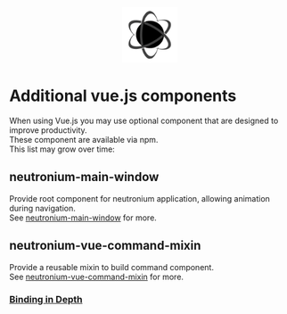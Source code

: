 <p align="center"><img <p align="center"><img width="100"src="../../Deploy/logo.png"></p>

# Additional vue.js components

When using Vue.js you may use optional component that are designed to improve productivity.<br>
These component are available via npm.<br>
This list may grow over time:

## neutronium-main-window 
   Provide root component for neutronium application, allowing animation during navigation.<br>
   See [neutronium-main-window](https://github.com/David-Desmaisons/neutronium-main-window) for more.

## neutronium-vue-command-mixin
   Provide a reusable mixin to build command component.<br>
   See [neutronium-vue-command-mixin](https://github.com/David-Desmaisons/neutronium-vue-command-mixin) for more.

### [Binding in Depth](./Binding_in_Depth.md)